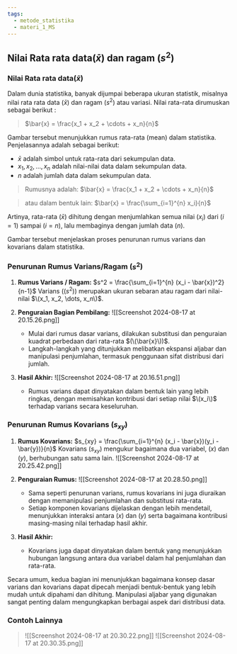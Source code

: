 ```yaml
---
tags:
  - metode_statistika
  - materi_1_MS
---
```

## Nilai Rata rata data($\bar{x}$) dan ragam ($s^2$)

### Nilai Rata rata data($\bar{x}$)

Dalam dunia statistika, banyak dijumpai beberapa ukuran statistik, misalnya nilai rata rata data
($\bar{x}$) dan ragam ($s^2$) atau variasi. Nilai rata-rata dirumuskan sebagai berikut :

> $\bar{x} = \frac{x_1 + x_2 + \cdots + x_n}{n}$

Gambar tersebut menunjukkan rumus rata-rata (mean) dalam statistika. Penjelasannya adalah sebagai berikut:

- $\bar{x}$ adalah simbol untuk rata-rata dari sekumpulan data.
- $x_1, x_2, \dots, x_n$ adalah nilai-nilai data dalam sekumpulan data.
- $n$ adalah jumlah data dalam sekumpulan data.

>Rumusnya adalah:
>$\bar{x} = \frac{x_1 + x_2 + \cdots + x_n}{n}$

>atau dalam bentuk lain:
$\bar{x} = \frac{\sum_{i=1}^{n} x_i}{n}$

Artinya, rata-rata ($\bar{x}$) dihitung dengan menjumlahkan semua nilai ($x_i$) dari ($i = 1$) sampai ($i = n$), lalu membaginya dengan jumlah data ($n$).

Gambar tersebut menjelaskan proses penurunan rumus varians dan kovarians dalam statistika.

### Penurunan Rumus Varians/Ragam ($s^2$)

1. **Rumus Varians / Ragam:**
   $s^2 = \frac{\sum_{i=1}^{n} (x_i - \bar{x})^2}{n-1}$
   Varians (\($s^2$\)) merupakan ukuran sebaran atau ragam dari nilai-nilai $\(x_1, x_2, \dots, x_n\)$.

2. **Penguraian Bagian Pembilang:**
   ![[Screenshot 2024-08-17 at 20.15.26.png]]
   - Mulai dari rumus dasar varians, dilakukan substitusi dan penguraian kuadrat perbedaan dari rata-rata $(\(\bar{x}\))$.
   - Langkah-langkah yang ditunjukkan melibatkan ekspansi aljabar dan manipulasi penjumlahan, termasuk penggunaan sifat distribusi dari jumlah.

3. **Hasil Akhir:**
   ![[Screenshot 2024-08-17 at 20.16.51.png]]
   - Rumus varians dapat dinyatakan dalam bentuk lain yang lebih ringkas, dengan memisahkan kontribusi dari setiap nilai $\(x_i\)$ terhadap varians secara keseluruhan.

### Penurunan Rumus Kovarians ($s_{xy}$)

1. **Rumus Kovarians:**
   $s_{xy} = \frac{\sum_{i=1}^{n} (x_i - \bar{x})(y_i - \bar{y})}{n}$
   Kovarians $(s_{xy})$ mengukur bagaimana dua variabel, \($x$\) dan \($y$\), berhubungan satu sama lain.
![[Screenshot 2024-08-17 at 20.25.42.png]]
2. **Penguraian Rumus:**
   ![[Screenshot 2024-08-17 at 20.28.50.png]]
   - Sama seperti penurunan varians, rumus kovarians ini juga diuraikan dengan memanipulasi penjumlahan dan substitusi rata-rata.
   - Setiap komponen kovarians dijelaskan dengan lebih mendetail, menunjukkan interaksi antara \($x$\) dan \($y$\) serta bagaimana kontribusi masing-masing nilai terhadap hasil akhir.

3. **Hasil Akhir:**
   - Kovarians juga dapat dinyatakan dalam bentuk yang menunjukkan hubungan langsung antara dua variabel dalam hal penjumlahan dan rata-rata.

Secara umum, kedua bagian ini menunjukkan bagaimana konsep dasar varians dan kovarians dapat dipecah menjadi bentuk-bentuk yang lebih mudah untuk dipahami dan dihitung. Manipulasi aljabar yang digunakan sangat penting dalam mengungkapkan berbagai aspek dari distribusi data.


### Contoh Lainnya

> ![[Screenshot 2024-08-17 at 20.30.22.png]]
> ![[Screenshot 2024-08-17 at 20.30.35.png]]